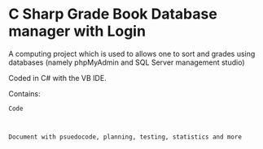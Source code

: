 # C Sharp Grade Book Database manager with Login
A computing project which is used to allows one to sort and grades using databases (namely phpMyAdmin and SQL Server management studio)

Coded in C# with the VB IDE.




Contains:
	

	Code
  
  
   
  	Document with psuedocode, planning, testing, statistics and more

